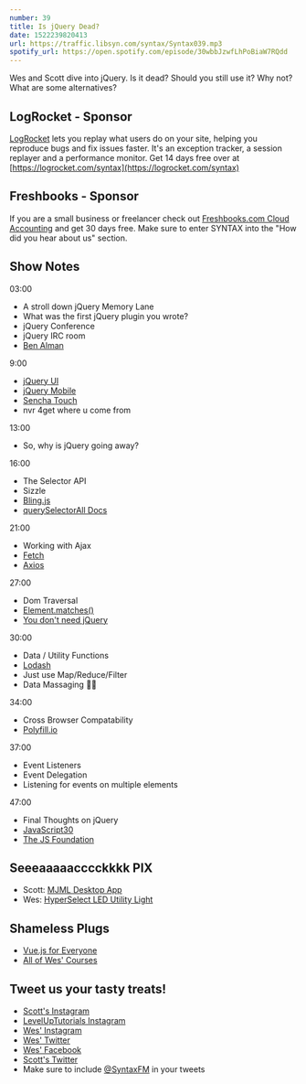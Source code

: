 ```yaml
---
number: 39
title: Is jQuery Dead?
date: 1522239820413
url: https://traffic.libsyn.com/syntax/Syntax039.mp3
spotify_url: https://open.spotify.com/episode/30wbbJzwfLhPoBiaW7RQdd
---
```


Wes and Scott dive into jQuery. Is it dead? Should you still use it? Why not? What are some alternatives?


## LogRocket - Sponsor

[LogRocket](https://logrocket.com/syntax) lets you replay what users do on your site, helping you reproduce bugs and fix issues faster. It's an exception tracker, a session replayer and a performance monitor. Get 14 days free over at [https://logrocket.com/syntax](https://logrocket.com/syntax)


## Freshbooks - Sponsor

If you are a small business or freelancer check out [Freshbooks.com Cloud Accounting](https://freshbooks.com/syntax) and get 30 days free. Make sure to enter SYNTAX into the "How did you hear about us" section.


## Show Notes

03:00

* A stroll down jQuery Memory Lane
* What was the first jQuery plugin you wrote?
* jQuery Conference
* jQuery IRC room
* [Ben Alman](http://benalman.com/)

9:00

* [jQuery UI](https://jqueryui.com/)
* [jQuery Mobile](https://jquerymobile.com/)
* [Sencha Touch](https://www.sencha.com/products/touch/)
* nvr 4get where u come from

13:00

* So, why is jQuery going away?

16:00

* The Selector API
* Sizzle
* [Bling.js](https://github.com/wesbos/Learn-Node/blob/master/starter-files/public/javascripts/modules/bling.js)
* [querySelectorAll Docs](https://developer.mozilla.org/en-US/docs/Web/API/Document/querySelectorAll)

21:00

* Working with Ajax
* [Fetch](https://developer.mozilla.org/en-US/docs/Web/API/Fetch_API)
* [Axios](https://github.com/axios/axios)

27:00

* Dom Traversal
* [Element.matches()](https://developer.mozilla.org/en-US/docs/Web/API/Element/matches)
* [You don't need jQuery](https://github.com/nefe/You-Dont-Need-jQuery)

30:00
* Data / Utility Functions
* [Lodash](https://lodash.com/)
* Just use Map/Reduce/Filter
* Data Massaging 💆🏻‍


34:00

* Cross Browser Compatability
* [Polyfill.io](https://Polyfill.io)

37:00

* Event Listeners
* Event Delegation
* Listening for events on multiple elements


47:00

* Final Thoughts on jQuery
* [JavaScript30](https://JavaScript30.com)
* [The JS Foundation](https://js.foundation/)



## Seeeaaaaacccckkkk PIX

* Scott: [MJML Desktop App](https://mjmlio.github.io/mjml-app/)
* Wes: [HyperSelect LED Utility Light](https://amzn.to/2J1tjOy)

## Shameless Plugs

* [Vue.js for Everyone](https://LevelUpTutorials.com/store)
* [All of Wes' Courses](https://wesbos.com/courses)

## Tweet us your tasty treats!

* [Scott's Instagram](https://www.instagram.com/stolinski/)
* [LevelUpTutorials Instagram](https://www.instagram.com/LevelUpTutorials/)
* [Wes' Instagram](https://www.instagram.com/wesbos/)
* [Wes' Twitter](https://twitter.com/wesbos)
* [Wes' Facebook](https://www.facebook.com/wesbos.developer)
* [Scott's Twitter](https://twitter.com/stolinski)
* Make sure to include [@SyntaxFM](https://twitter.com/SyntaxFM) in your tweets
